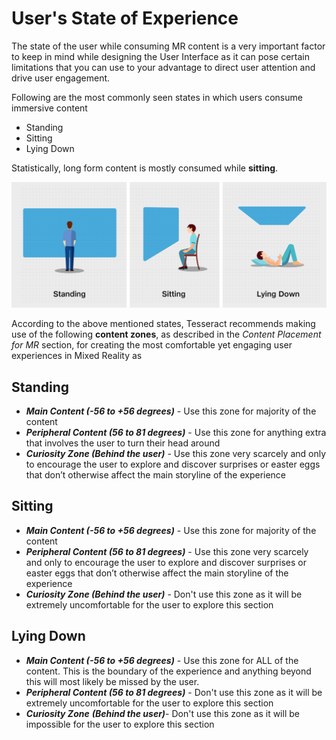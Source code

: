 # User's State of Experience

The state of the user while consuming MR content is a very important factor to keep in mind while designing the User Interface as it can pose certain limitations that you can use to your advantage to direct user attention and drive user engagement.

Following are the most commonly seen states in which users consume immersive content

* Standing
* Sitting
* Lying Down

Statistically, long form content is mostly consumed while **sitting**.

![](../.gitbook/assets/89458084.png)

According to the above mentioned states, Tesseract recommends making use of the following **content zones**, as described in the _Content Placement for MR_ section, for creating the most comfortable yet engaging user experiences in Mixed Reality as

## Standing <a href="#usersstateofexperience-standing" id="usersstateofexperience-standing"></a>

* _**Main Content (-56 to +56 degrees)**_ ​- Use this zone for majority of the content
* &#x200B;_**Peripheral Content (56 to 81 degrees)**_&#x200B; - Use this zone for anything extra that involves the user to turn their head around
* &#x200B;_**Curiosity Zone (Behind the user)**_ ​- Use this zone very scarcely and only to encourage the user to explore and discover surprises or easter eggs that don’t otherwise affect the main storyline of the experience

## Sitting <a href="#usersstateofexperience-sitting" id="usersstateofexperience-sitting"></a>

* _**Main Content (-56 to +56 degrees)**_ ​- Use this zone for majority of the content
* &#x200B;_**Peripheral Content (56 to 81 degrees)**_&#x200B; - Use this zone very scarcely and only to encourage the user to explore and discover surprises or easter eggs that don’t otherwise affect the main storyline of the experience
* &#x200B;_**Curiosity Zone (Behind the user)**_ ​- Don't use this zone as it will be extremely uncomfortable for the user to explore this section

## Lying Down <a href="#usersstateofexperience-standing.1" id="usersstateofexperience-standing.1"></a>

* _**Main Content (-56 to +56 degrees)**_ ​- Use this zone for ALL of the content. This is the boundary of the experience and anything beyond this will most likely be missed by the user.
* &#x200B;_**Peripheral Content (56 to 81 degrees)**_&#x200B; - Don't use this zone as it will be extremely uncomfortable for the user to explore this section
* &#x200B;_**Curiosity Zone** &#x200B;**(Behind the user)**_- Don't use this zone as it will be impossible for the user to explore this section
